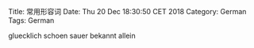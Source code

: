 Title: 常用形容词
Date: Thu 20 Dec 18:30:50 CET 2018
Category: German
Tags: German

gluecklich
schoen
sauer
bekannt
allein

